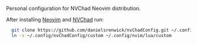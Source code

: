 Personal configuration for NVChad Neovim distribution.

After installing [Neovim](https://github.com/neovim/neovim) and [NVChad](https://github.com/NvChad/NvChad) run:

``` sh
  git clone https://github.com/danielsrenwick/nvChadConfig.git ~/.config/nvChadConfig
  ln -s ~/.config/nvChadConfig/custom ~/.config/nvim/lua/custom
```
